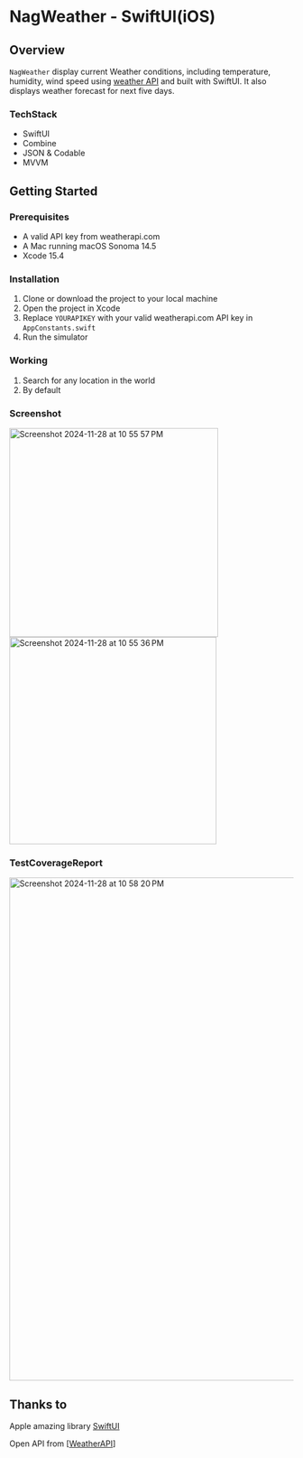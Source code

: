 # NagWeather - SwiftUI(iOS)


## Overview

`NagWeather` display current Weather conditions, including temperature, humidity, wind speed using [weather API](https://api.weatherapi.com/) and built with SwiftUI. It also displays weather forecast for next five days.

### TechStack
- SwiftUI
- Combine
- JSON & Codable
- MVVM

## Getting Started

### Prerequisites

- A valid API key from weatherapi.com
- A Mac running macOS Sonoma 14.5
- Xcode 15.4

### Installation

1. Clone or download the project to your local machine
2. Open the project in Xcode
3. Replace `YOURAPIKEY` with your valid weatherapi.com API key in `AppConstants.swift`
4. Run the simulator

### Working
1. Search for any location in the world
2. By default 

### Screenshot
<img width="370" alt="Screenshot 2024-11-28 at 10 55 57 PM" src="https://github.com/user-attachments/assets/d48f03ac-6ea4-4aac-be23-6db9243d0123">
<img width="367" alt="Screenshot 2024-11-28 at 10 55 36 PM" src="https://github.com/user-attachments/assets/93936703-3893-496b-ae94-3e13de701152">

### TestCoverageReport
<img width="891" alt="Screenshot 2024-11-28 at 10 58 20 PM" src="https://github.com/user-attachments/assets/0e84b361-b607-4c9a-a78b-71428ff46a11">

## Thanks to

Apple amazing library [SwiftUI](https://developer.apple.com/xcode/swiftui/)

Open API from [[WeatherAPI](https://api.weatherapi.co)]
